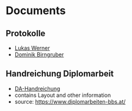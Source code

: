 # Documents

## Protokolle
* [Lukas Werner](Protokolle/Werner.md)
* [Dominik Birngruber](Protokolle/Birngruber.md)

## Handreichung Diplomarbeit
* [DA-Handreichung](DA-Handreichung_14.4.2016.pdf)
* contains Layout and other information
* source: https://www.diplomarbeiten-bbs.at/ 
